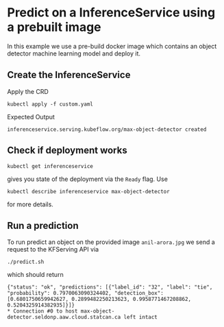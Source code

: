 # Predict on a InferenceService using a prebuilt image

In this example we use a pre-build docker image which contains 
an object detector machine learning model and deploy it.


## Create the InferenceService

Apply the CRD

```
kubectl apply -f custom.yaml
```

Expected Output

```
inferenceservice.serving.kubeflow.org/max-object-detector created
```


## Check if deployment works

`kubectl get inferenceservice`

gives you state of the deployment via the `Ready` flag. Use

`kubectl describe inferenceservice max-object-detector`

for more details.

## Run a prediction

To run predict an object on the provided image `anil-arora.jpg`
we send a request to the KFServing API via

`./predict.sh`

which should return

```
{"status": "ok", "predictions": [{"label_id": "32", "label": "tie", "probability": 0.7970063090324402, "detection_box": [0.6801750659942627, 0.2899482250213623, 0.9958771467208862, 0.5204325914382935]}]}
* Connection #0 to host max-object-detector.seldonp.aaw.cloud.statcan.ca left intact
```


